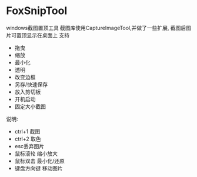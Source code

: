 # FoxSnipTool
windows截图置顶工具
截图库使用CaptureImageTool,并做了一些扩展,
截图后图片可置顶显示在桌面上
支持
- 拖曳
- 缩放
- 最小化
- 透明
- 改变边框
- 另存/快速保存
- 放入剪切板
- 开机启动
- 固定大小截图



说明:
- ctrl+1 截图
- ctrl+2 取色
- esc丢弃图片
- 鼠标滚轮 缩小放大
- 鼠标双击 最小化/还原
- 键盘方向键 移动图片

